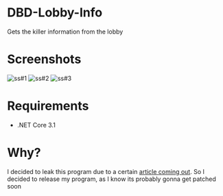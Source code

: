 # DBD-Lobby-Info
Gets the killer information from the lobby

# Screenshots
![ss#1](https://i.imgur.com/HOPTGIn.png)
![ss#2](https://i.imgur.com/Hz57lPu.png)
![ss#3](https://i.imgur.com/ugDy50u.png)

# Requirements
- .NET Core 3.1

# Why?
I decided to leak this program due to a certain [article coming out](https://secret.club/2020/04/15/dead-by-daylight.html). So I decided to release my program, as I know its probably gonna get patched soon
